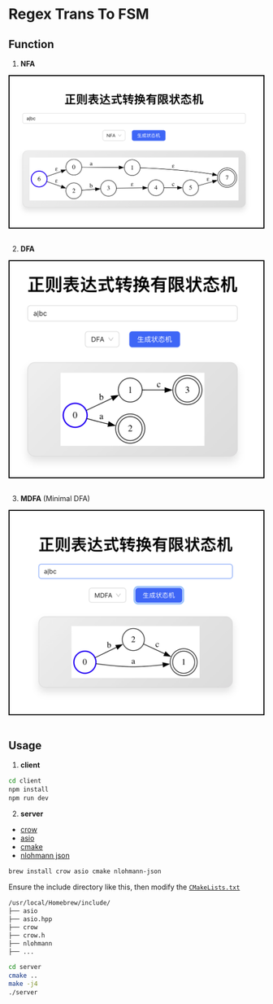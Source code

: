 # Regex Trans To FSM


## Function

1. **NFA**
<div style="border: 2px solid black">
<img src="./fig/NFA.png" alt="NFA"/>
</div>
<br/>

2. **DFA**
<div style="border: 2px solid black">
<img src="./fig/DFA.png" alt="DFA"/>
</div>
<br/>

3. **MDFA** (Minimal DFA)
<div style="border: 2px solid black">
<img src="./fig/MDFA.png" alt="MDFA"/>
</div>
<br/>



## Usage


1. **client**

```bash
cd client
npm install 
npm run dev
```

2. **server**

- [crow](https://crowcpp.org/master/)
- [asio](https://think-async.com/Asio/)
- [cmake](https://cmake.org/)
- [nlohmann json](https://github.com/nlohmann/json)

```bash
brew install crow asio cmake nlohmann-json
```

Ensure the include directory like this, then modify the [`CMakeLists.txt`](./server/CMakeLists.txt)
```
/usr/local/Homebrew/include/
├── asio
├── asio.hpp
├── crow
├── crow.h
├── nlohmann
├── ...
```

```bash
cd server
cmake ..
make -j4
./server
```

